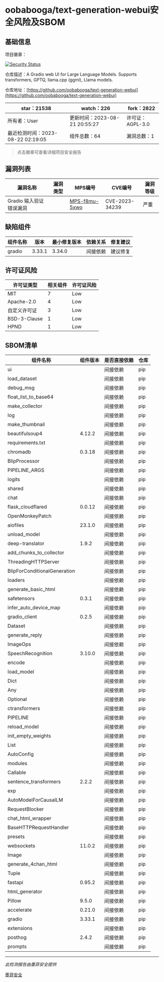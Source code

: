 # oobabooga/text-generation-webui安全风险及SBOM

## 基础信息

项目徽章：

[![Security Status](https://www.murphysec.com/platform3/v31/badge/1693689165182230528.svg)](https://www.murphysec.com/console/report/1693689165144481792/1693689165182230528)

仓库描述：A Gradio web UI for Large Language Models. Supports transformers, GPTQ, llama.cpp (ggml), Llama models.

仓库地址：[https://github.com/oobabooga/text-generation-webui](https://github.com/oobabooga/text-generation-webui)

| star：21538 | watch：226 | fork：2822 |
| ----------- | -------------- | ------------ |
| 所有者：User | 更新时间：2023-08-21 20:55:27 | 许可证：AGPL-3.0 |
| 最近检测时间：2023-08-22 02:19:05 | 组件总数：64 | 漏洞总数：1 |

> 点击徽章可查看详细项目安全报告



## 漏洞列表

| 漏洞名称 | 漏洞类型 | MPS编号 | CVE编号 | 漏洞等级 |
| ------- | ------ | ------- | ------ | ----- |
|Gradio 输入验证错误漏洞||[MPS-f8mu-5xwo](https://www.oscs1024.com/hd/MPS-f8mu-5xwo)|CVE-2023-34239|严重|




## 缺陷组件

| 组件名称 | 版本 | 最小修复版本 | 依赖关系 | 修复建议 |
| -------- | ---- | ------------ | -------- | -------- |
|gradio|3.33.1|3.34.0|间接依赖|建议修复|C:1|H:0|M:0|L:0|




## 许可证风险

| 许可证类型 | 相关组件 | 许可证风险 |
| ---------- | -------- | ---------- |
|MIT|7|Low|
|Apache-2.0|4|Low|
|自定义许可证|3|Low|
|BSD-3-Clause|1|Low|
|HPND|1|Low|




## SBOM清单

| 组件名称 | 组件版本 | 是否直接依赖 | 仓库 |
| -------- | -------- | ------------ | ---- |
|ui||间接依赖|pip|
|load_dataset||间接依赖|pip|
|debug_msg||间接依赖|pip|
|float_list_to_base64||间接依赖|pip|
|make_collector||间接依赖|pip|
|log||间接依赖|pip|
|make_thumbnail||间接依赖|pip|
|beautifulsoup4|4.12.2|间接依赖|pip|
|requirements.txt||间接依赖|pip|
|chromadb|0.3.18|间接依赖|pip|
|BlipProcessor||间接依赖|pip|
|PIPELINE_ARGS||间接依赖|pip|
|logits||间接依赖|pip|
|shared||间接依赖|pip|
|chat||间接依赖|pip|
|flask_cloudflared|0.0.12|间接依赖|pip|
|OpenMonkeyPatch||间接依赖|pip|
|aiofiles|23.1.0|间接依赖|pip|
|unload_model||间接依赖|pip|
|deep-translator|1.9.2|间接依赖|pip|
|add_chunks_to_collector||间接依赖|pip|
|ThreadingHTTPServer||间接依赖|pip|
|BlipForConditionalGeneration||间接依赖|pip|
|loaders||间接依赖|pip|
|generate_basic_html||间接依赖|pip|
|safetensors|0.3.1|间接依赖|pip|
|infer_auto_device_map||间接依赖|pip|
|gradio_client|0.2.5|间接依赖|pip|
|Dataset||间接依赖|pip|
|generate_reply||间接依赖|pip|
|ImageOps||间接依赖|pip|
|SpeechRecognition|3.10.0|间接依赖|pip|
|encode||间接依赖|pip|
|load_model||间接依赖|pip|
|Dict||间接依赖|pip|
|Any||间接依赖|pip|
|Optional||间接依赖|pip|
|ctransformers||间接依赖|pip|
|PIPELINE||间接依赖|pip|
|reload_model||间接依赖|pip|
|init_empty_weights||间接依赖|pip|
|List||间接依赖|pip|
|AutoConfig||间接依赖|pip|
|modules||间接依赖|pip|
|Callable||间接依赖|pip|
|sentence_transformers|2.2.2|间接依赖|pip|
|exp||间接依赖|pip|
|AutoModelForCausalLM||间接依赖|pip|
|RequestBlocker||间接依赖|pip|
|chat_html_wrapper||间接依赖|pip|
|BaseHTTPRequestHandler||间接依赖|pip|
|presets||间接依赖|pip|
|websockets|11.0.2|间接依赖|pip|
|Image||间接依赖|pip|
|generate_4chan_html||间接依赖|pip|
|Tuple||间接依赖|pip|
|fastapi|0.95.2|间接依赖|pip|
|html_generator||间接依赖|pip|
|Pillow|9.5.0|间接依赖|pip|
|accelerate|0.21.0|间接依赖|pip|
|gradio|3.33.1|间接依赖|pip|
|extensions||间接依赖|pip|
|posthog|2.4.2|间接依赖|pip|
|prompts||间接依赖|pip|


------

*此检测报告由墨菲安全提供*

[墨菲安全](www.murphysec.com)